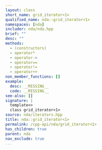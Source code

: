 ```yaml
---
layout: class
short_name: grid_iterator<1>
qualified_name: nda::grid_iterator<1>
namespaces: [nda]
includer: nda/nda.hpp
brief: ""
desc: ""
methods:
  - (constructors)
  - operator*
  - operator->
  - operator==
  - operator!=
  - operator++
non_member_functions: []
example:
  desc: __MISSING__
  code: __MISSING__
see-also: []
signature: |
  template<> 
  class grid_iterator<1>
source: nda/iterators.hpp
title: nda::grid_iterator<1>
permalink: /cpp-api/nda/grid_iterator<1>
has_children: true
parent: nda
nav_exclude: true
...
```


